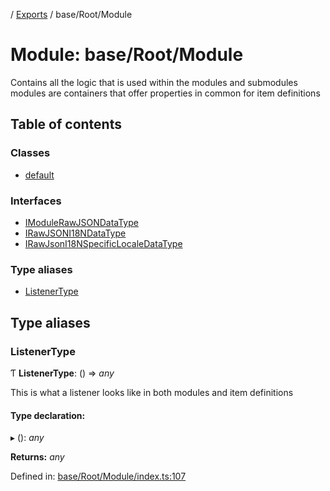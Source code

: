 [](../README.md) / [Exports](../modules.md) / base/Root/Module

# Module: base/Root/Module

Contains all the logic that is used within the modules and submodules
modules are containers that offer properties in common for item definitions

## Table of contents

### Classes

- [default](../classes/base_root_module.default.md)

### Interfaces

- [IModuleRawJSONDataType](../interfaces/base_root_module.imodulerawjsondatatype.md)
- [IRawJSONI18NDataType](../interfaces/base_root_module.irawjsoni18ndatatype.md)
- [IRawJsonI18NSpecificLocaleDataType](../interfaces/base_root_module.irawjsoni18nspecificlocaledatatype.md)

### Type aliases

- [ListenerType](base_root_module.md#listenertype)

## Type aliases

### ListenerType

Ƭ **ListenerType**: () => *any*

This is what a listener looks like in both modules
and item definitions

#### Type declaration:

▸ (): *any*

**Returns:** *any*

Defined in: [base/Root/Module/index.ts:107](https://github.com/onzag/itemize/blob/55e63f2c/base/Root/Module/index.ts#L107)
